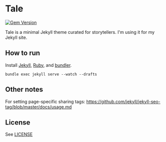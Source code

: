 # Tale

[![Gem Version](https://badge.fury.io/rb/tale.svg)](https://badge.fury.io/rb/tale)

Tale is a minimal Jekyll theme curated for storytellers. I'm using it for my Jekyll site.

## How to run

Install [Jekyll](https://jekyllrb.com/), [Ruby](https://www.ruby-lang.org/en/), and [bundler](http://bundler.io/).

```bundle exec jekyll serve --watch --drafts```

## Other notes

For setting page-specific sharing tags: https://github.com/jekyll/jekyll-seo-tag/blob/master/docs/usage.md

## License
See [LICENSE](https://github.com/lycarter/lycarter.github.com/blob/master/LICENSE)
